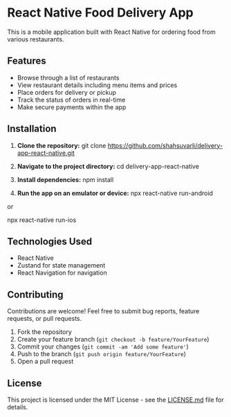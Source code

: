 # React Native Food Delivery App

This is a mobile application built with React Native for ordering food from various restaurants.

## Features

- Browse through a list of restaurants
- View restaurant details including menu items and prices
- Place orders for delivery or pickup
- Track the status of orders in real-time
- Make secure payments within the app

## Installation

1. **Clone the repository:**
git clone https://github.com/shahsuvarli/delivery-app-react-native.git

2. **Navigate to the project directory:**
cd delivery-app-react-native

3. **Install dependencies:**
npm install

4. **Run the app on an emulator or device:**
npx react-native run-android

or

npx react-native run-ios

## Technologies Used

- React Native
- Zustand for state management
- React Navigation for navigation

## Contributing

Contributions are welcome! Feel free to submit bug reports, feature requests, or pull requests.

1. Fork the repository
2. Create your feature branch (`git checkout -b feature/YourFeature`)
3. Commit your changes (`git commit -am 'Add some feature'`)
4. Push to the branch (`git push origin feature/YourFeature`)
5. Open a pull request

## License

This project is licensed under the MIT License - see the [LICENSE.md](LICENSE.md) file for details.

